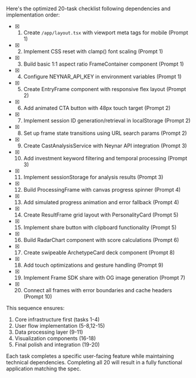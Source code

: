 Here's the optimized 20-task checklist following dependencies and implementation order:

- [x] 1. Create `/app/layout.tsx` with viewport meta tags for mobile (Prompt 1)
- [x] 2. Implement CSS reset with clamp() font scaling (Prompt 1)
- [x] 3. Build basic 1:1 aspect ratio FrameContainer component (Prompt 1)
- [x] 4. Configure NEYNAR_API_KEY in environment variables (Prompt 1)
- [x] 5. Create EntryFrame component with responsive flex layout (Prompt 2)
- [x] 6. Add animated CTA button with 48px touch target (Prompt 2)
- [x] 7. Implement session ID generation/retrieval in localStorage (Prompt 2)
- [x] 8. Set up frame state transitions using URL search params (Prompt 2)
- [x] 9. Create CastAnalysisService with Neynar API integration (Prompt 3)
- [x] 10. Add investment keyword filtering and temporal processing (Prompt 3)
- [x] 11. Implement sessionStorage for analysis results (Prompt 3)
- [x] 12. Build ProcessingFrame with canvas progress spinner (Prompt 4)
- [x] 13. Add simulated progress animation and error fallback (Prompt 4)
- [x] 14. Create ResultFrame grid layout with PersonalityCard (Prompt 5)
- [x] 15. Implement share button with clipboard functionality (Prompt 5)
- [x] 16. Build RadarChart component with score calculations (Prompt 6)
- [x] 17. Create swipeable ArchetypeCard deck component (Prompt 8)
- [x] 18. Add touch optimizations and gesture handling (Prompt 9)
- [x] 19. Implement Frame SDK share with OG image generation (Prompt 7)
- [x] 20. Connect all frames with error boundaries and cache headers (Prompt 10)

This sequence ensures:
1. Core infrastructure first (tasks 1-4)
2. User flow implementation (5-8,12-15)
3. Data processing layer (9-11)
4. Visualization components (16-18)
5. Final polish and integration (19-20)

Each task completes a specific user-facing feature while maintaining technical dependencies. Completing all 20 will result in a fully functional application matching the spec.
